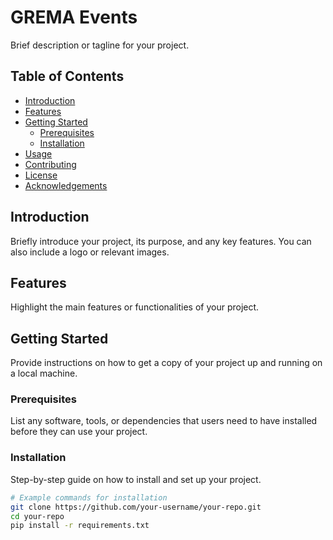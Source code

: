 # GREMA Events

Brief description or tagline for your project.

## Table of Contents

- [Introduction](#introduction)
- [Features](#features)
- [Getting Started](#getting-started)
  - [Prerequisites](#prerequisites)
  - [Installation](#installation)
- [Usage](#usage)
- [Contributing](#contributing)
- [License](#license)
- [Acknowledgements](#acknowledgements)

## Introduction

Briefly introduce your project, its purpose, and any key features. You can also include a logo or relevant images.

## Features

Highlight the main features or functionalities of your project.

## Getting Started

Provide instructions on how to get a copy of your project up and running on a local machine.

### Prerequisites

List any software, tools, or dependencies that users need to have installed before they can use your project.

### Installation

Step-by-step guide on how to install and set up your project.

```bash
# Example commands for installation
git clone https://github.com/your-username/your-repo.git
cd your-repo
pip install -r requirements.txt

